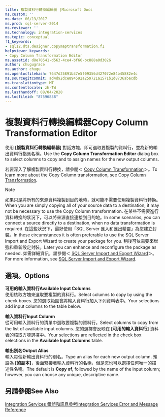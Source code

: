 ```yaml
---
title: 複製資料行轉換編輯器 |Microsoft Docs
ms.custom: ''
ms.date: 06/13/2017
ms.prod: sql-server-2014
ms.reviewer: ''
ms.technology: integration-services
ms.topic: conceptual
f1_keywords:
- sql12.dts.designer.copymaptransformation.f1
helpviewer_keywords:
- Copy Column Transformation Editor
ms.assetid: d8e70541-d563-4ce4-bf66-bc888a0d3026
author: chugugrace
ms.author: chugu
ms.openlocfilehash: 7647d25891b37e5f09356d427072e84b45882e4c
ms.sourcegitcommit: ad4d92dce894592a259721a1571b1d8736abacdb
ms.translationtype: MT
ms.contentlocale: zh-TW
ms.lasthandoff: 08/04/2020
ms.locfileid: "87596838"
---
```

# <a name="copy-column-transformation-editor"></a><span data-ttu-id="7066d-102">複製資料行轉換編輯器</span><span class="sxs-lookup"><span data-stu-id="7066d-102">Copy Column Transformation Editor</span></span>
  <span data-ttu-id="7066d-103">使用 **[複製資料行轉換編輯器]** 對話方塊，即可選取要複製的資料行，並為新的輸出資料行指派名稱。</span><span class="sxs-lookup"><span data-stu-id="7066d-103">Use the **Copy Column Transformation Editor** dialog box to select columns to copy and to assign names for the new output columns.</span></span>  
  
 <span data-ttu-id="7066d-104">若要深入了解複製資料行轉換，請參閱＜ [Copy Column Transformation](data-flow/transformations/copy-column-transformation.md)＞。</span><span class="sxs-lookup"><span data-stu-id="7066d-104">To learn more about the Copy Column transformation, see [Copy Column Transformation](data-flow/transformations/copy-column-transformation.md).</span></span>  
  
> [!NOTE]  
>  <span data-ttu-id="7066d-105">如果只是將所有的來源資料複製到目的地時，就可能不需要使用複製資料行轉換。</span><span class="sxs-lookup"><span data-stu-id="7066d-105">When you are simply copying all of your source data to a destination, it may not be necessary to use the Copy Column transformation.</span></span> <span data-ttu-id="7066d-106">在某些不需要進行資料轉換的狀況下，可以將來源直接連接到目的地。</span><span class="sxs-lookup"><span data-stu-id="7066d-106">In some scenarios, you can connect a source directly to a destination, when no data transformation is required.</span></span> <span data-ttu-id="7066d-107">在這些狀況下，最好使用「SQL Server 匯入和匯出精靈」為您建立封裝。</span><span class="sxs-lookup"><span data-stu-id="7066d-107">In these circumstances it is often preferable to use the SQL Server Import and Export Wizard to create your package for you.</span></span> <span data-ttu-id="7066d-108">稍後可依需要來增強和重新設定封裝。</span><span class="sxs-lookup"><span data-stu-id="7066d-108">Later you can enhance and reconfigure the package as needed.</span></span> <span data-ttu-id="7066d-109">如需詳細資訊，請參閱＜ [SQL Server Import and Export Wizard](import-export-data/import-and-export-data-with-the-sql-server-import-and-export-wizard.md)＞。</span><span class="sxs-lookup"><span data-stu-id="7066d-109">For more information, see [SQL Server Import and Export Wizard](import-export-data/import-and-export-data-with-the-sql-server-import-and-export-wizard.md).</span></span>  
  
## <a name="options"></a><span data-ttu-id="7066d-110">選項。</span><span class="sxs-lookup"><span data-stu-id="7066d-110">Options</span></span>  
 <span data-ttu-id="7066d-111">**可用的輸入資料行**</span><span class="sxs-lookup"><span data-stu-id="7066d-111">**Available Input Columns**</span></span>  
 <span data-ttu-id="7066d-112">使用核取方塊來選取要複製的資料行。</span><span class="sxs-lookup"><span data-stu-id="7066d-112">Select columns to copy by using the check boxes.</span></span> <span data-ttu-id="7066d-113">您的選取範圍會將輸入資料行加入下列資料表中。</span><span class="sxs-lookup"><span data-stu-id="7066d-113">Your selections add input columns to the table below.</span></span>  
  
 <span data-ttu-id="7066d-114">**輸入資料行**</span><span class="sxs-lookup"><span data-stu-id="7066d-114">**Input Column**</span></span>  
 <span data-ttu-id="7066d-115">從可用輸入資料行的清單中選取要複製的資料行。</span><span class="sxs-lookup"><span data-stu-id="7066d-115">Select columns to copy from the list of available input columns.</span></span> <span data-ttu-id="7066d-116">您的選擇會反映在 **[可用的輸入資料行]** 資料表的核取方塊選擇中。</span><span class="sxs-lookup"><span data-stu-id="7066d-116">Your selections are reflected in the check box selections in the **Available Input Columns** table.</span></span>  
  
 <span data-ttu-id="7066d-117">**輸出別名**</span><span class="sxs-lookup"><span data-stu-id="7066d-117">**Output Alias**</span></span>  
 <span data-ttu-id="7066d-118">輸入每個新輸出資料行的別名。</span><span class="sxs-lookup"><span data-stu-id="7066d-118">Type an alias for each new output column.</span></span> <span data-ttu-id="7066d-119">預設為 **[的副本]**，後面緊接著輸入資料行的名稱，但是您也可以選擇任何唯一的描述性名稱。</span><span class="sxs-lookup"><span data-stu-id="7066d-119">The default is **Copy of**, followed by the name of the input column; however, you can choose any unique, descriptive name.</span></span>  
  
## <a name="see-also"></a><span data-ttu-id="7066d-120">另請參閱</span><span class="sxs-lookup"><span data-stu-id="7066d-120">See Also</span></span>  
 [<span data-ttu-id="7066d-121">Integration Services 錯誤和訊息參考</span><span class="sxs-lookup"><span data-stu-id="7066d-121">Integration Services Error and Message Reference</span></span>](../../2014/integration-services/integration-services-error-and-message-reference.md)  
  
  
